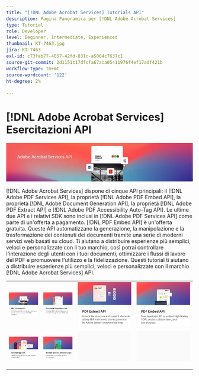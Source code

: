 ```yaml
---
title: "[!DNL Adobe Acrobat Services] Tutorials API"
description: Pagina Panoramica per [!DNL Adobe Acrobat Services]
type: Tutorial
role: Developer
level: Beginner, Intermediate, Experienced
thumbnail: KT-7463.jpg
jira: KT-7463
exl-id: c73feb77-4057-42fd-831c-a5004c7637c1
source-git-commit: 2d1151c17dfcfa67aca05411976f4ef17adf421b
workflow-type: tm+mt
source-wordcount: '122'
ht-degree: 2%

---
```


# [!DNL Adobe Acrobat Services] Esercitazioni API

![[!DNL Acrobat Services] Banner](assets/acrobatserviceshero.jpg)

[!DNL Adobe Acrobat Services] dispone di cinque API principali: il [!DNL Adobe PDF Services API], la proprietà [!DNL Adobe PDF Embed API], la proprietà [!DNL Adobe Document Generation API], la proprietà [!DNL Adobe PDF Extract API] e [!DNL Adobe PDF Accessibility Auto-Tag API]. Le ultime due API e i relativi SDK sono inclusi in [!DNL Adobe PDF Services API] come parte di un&#39;offerta a pagamento. [!DNL PDF Embed API] è un&#39;offerta gratuita. Queste API automatizzano la generazione, la manipolazione e la trasformazione dei contenuti dei documenti tramite una serie di moderni servizi web basati su cloud. Ti aiutano a distribuire esperienze più semplici, veloci e personalizzate con il tuo marchio, così potrai controllare l&#39;interazione degli utenti con i tuoi documenti, ottimizzare i flussi di lavoro del PDF e promuovere l&#39;utilizzo e la fidelizzazione. Questi tutorial ti aiutano a distribuire esperienze più semplici, veloci e personalizzate con il marchio [!DNL Adobe Acrobat Services] API.

<table style="table-layout:fixed">
<tr>
 <td>
   <a href="pdfservices/overview-pdfservices.md">
      <img alt="API dei servizi PDF" src="assets/pdfservicescard.png" />
   </a>
  </td>
  <td>
   <a href="docgen/overview-docgen.md">
      <img alt="API per la generazione di documenti" src="assets/docgencard.png" />
   </a>
  </td>
  <td>
   <a href="pdfextract/overview-extract.md">
      <img alt="API PDF Extract" src="assets/pdfextractcard.png" />
   </a>
  </td>
  <td>
   <a href="pdfembed/overview-embed.md">
      <img alt="Guida introduttiva all’API Adobe PDF Tools e a Java" src="assets/pdfembedcard.png" />
   </a>
  </td>
</tr>
<tr>
  <td>
   <a href="acrobatsign/overview-sign.md">
      <img alt="API di Acrobat Sign" src="assets/acrobatsigncard.png" />
   </a>
  </td>
 <td>
   <a href="usecases/overview-usecases.md">
      <img alt="[!DNL Adobe Acrobat Services] Casi di utilizzo API" src="assets/usecasescard.png" />
   </a>
  </td>
  <td>
    <img alt="Spaziatore" src="assets/GrayBanner_Placeholder.png" />
    <div>
    <br>
  </td>
  <td>
    <img alt="Spaziatore" src="assets/GrayBanner_Placeholder.png" />
    <div>
    <br>
  </td>
</tr>
</table>
